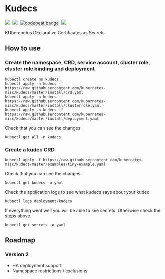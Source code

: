 # Kudecs
<img src="https://img.shields.io/badge/Version-v0.2.0-f5bc42">&nbsp;
<a href="https://goreportcard.com/report/github.com/kubernetes-misc/kudecs"><img src="https://goreportcard.com/badge/github.com/kubernetes-misc/kudecs"></a>&nbsp;
<a href="https://codebeat.co/projects/github-com-kubernetes-misc-kudecs-master"><img alt="codebeat badge" src="https://codebeat.co/badges/482ac388-fd64-4e9a-9dcd-f4b280889ad4" /></a>&nbsp;
<a href="https://codeclimate.com/github/kubernetes-misc/kudecs/maintainability"><img src="https://api.codeclimate.com/v1/badges/5930e15ac6ea7c033eb6/maintainability" /></a>


KUberenetes DEclarative Certificates as Secrets<br />

## How to use

### Create the namespace, CRD, service account, cluster role, cluster role binding and deployment
```shell script
kubectl create ns kudecs
kubectl apply -n kudecs -f https://raw.githubusercontent.com/kubernetes-misc/kudecs/master/install/crd.yaml
kubectl apply -n kudecs -f https://raw.githubusercontent.com/kubernetes-misc/kudecs/master/install/clusterrole.yaml
kubectl apply -n kudecs -f https://raw.githubusercontent.com/kubernetes-misc/kudecs/master/install/deployment.yaml
```

Check that you can see the changes
```shell script
kubectl get all -n kudecs
```


### Create a kudec CRD
```shell script
kubectl apply -f https://raw.githubusercontent.com/kubernetes-misc/kudecs/master/examples/tiny-example.yaml
```

Check that you can see the changes
```shell script
kubectl get kudecs -o yaml
```

Check the application logs to see what kudecs says about your kudec
```shell script
kubectl logs deployment/kudecs
```

If everything went well you will be able to see secrets. Otherwise check the steps above.
```shell script
kubectl get secrets -o yaml
```


## Roadmap

### Version 2
- HA deployment support
- Namespace restrictions / exclusions





